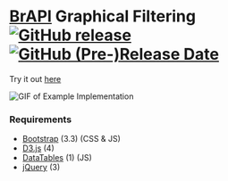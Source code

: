 # [BrAPI](https://github.com/plantbreeding/API) Graphical Filtering [![GitHub release](https://img.shields.io/github/release/solgenomics/brapi-graphical-filtering.svg)](https://github.com/solgenomics/BrAPI-Graphical-Filtering/releases) [![GitHub (Pre-)Release Date](https://img.shields.io/github/release-date-pre/solgenomics/brapi-graphical-filtering.svg)](https://github.com/solgenomics/BrAPI-Graphical-Filtering/releases)

Try it out [here](https://solgenomics.github.io/BrAPI-Graphical-Filtering/example)

![GIF of Example Implementation](example.gif)

### Requirements
- [Bootstrap](https://github.com/twbs/bootstrap) (3.3) (CSS & JS)
- [D3.js](https://github.com/d3/d3) (4)
- [DataTables](https://github.com/DataTables/DataTables) (1) (JS)
- [jQuery](https://github.com/jquery/jquery) (3)
